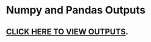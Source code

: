 # Numpy and Pandas Outputs
## [CLICK HERE TO VIEW OUTPUTS](https://github.com/Tharaniesh3/Cognizance-/blob/master/Task8/OUTPUTS%20TASK-8.pdf).
